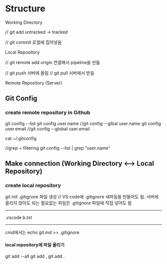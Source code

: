 # Structure
Working Directory

// git add
untracked -> tracked

// git commit
로컬에 집어넣음

Local Repository

// git remote add origin
연결해서 pipeline을 만듦

// git push
서버에 올림
// git pull
 서버에서 받음

Remote Repository (Server)

## Git Config
### create remote repository in Github
git config --list
git config user.name
//git config --glbal user.name <github-name>
git config user.email
//git config --global user.email <email>

cat ~/.gitconfig

//grep = filtering
git config --list | grep "user.name"

## Make connection (Working Directory <--> Local Repository)
### create local repository
git init
.gitignore 파일 생성 // VS code에 .gitignore 새파일을 만들어도 됨.
서버에 올리지 않아도 되는 필요없는 파일은 .gitignore 파일에 직접 넣어도 됨
***
.vscode
b.txt
***
cmd에서는 echo git.md >> .gitignore

#### local repository에 파일 올리기
git add --all
git add <filename>, git add .

